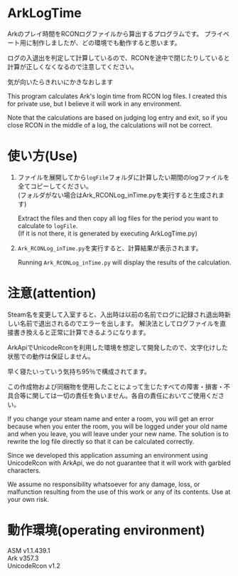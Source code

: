 # ArkLogTime
Arkのプレイ時間をRCONログファイルから算出するプログラムです。
プライベート用に制作しましたが、どの環境でも動作すると思います。

ログの入退出を判定して計算しているので、RCONを途中で閉じたりしていると計算が正しくなくなるので注意してください。

気が向いたらきれいにかきなおします

This program calculates Ark's login time from RCON log files.
I created this for private use, but I believe it will work in any environment.

Note that the calculations are based on judging log entry and exit, so if you close RCON in the middle of a log, the calculations will not be correct.

# 使い方(Use)
1. ファイルを展開してから`logFile`フォルダに計算したい期間のlogファイルを全てコピーしてください。  
  (フォルダがない場合はArk_RCONLog_inTime.pyを実行すると生成されます)  
  
    Extract the files and then copy all log files for the period you want to calculate to `logFile`.  
  (If it is not there, it is generated by executing ArkLogTime.py)  

2. `Ark_RCONLog_inTime.py`を実行すると、計算結果が表示されます。   

   Running `Ark_RCONLog_inTime.py` will display the results of the calculation.

# 注意(attention)
Steam名を変更して入室すると、入出時は以前の名前でログに記録され退出時新しい名前で退出されるのでエラーを出します。
解決法としてログファイルを直接書き換えると正常に計算できるようになります。

ArkApiでUnicodeRconを利用した環境を想定して開発したので、文字化けした状態での動作は保証しません。

早く寝たいっていう気持ち95％で構成されてます。

この作成物および同梱物を使用したことによって生じたすべての障害・損害・不具合等に関しては一切の責任を負いません。各自の責任においてご使用ください。

If you change your steam name and enter a room, you will get an error because when you enter the room, you will be logged under your old name and when you leave, you will leave under your new name.
The solution is to rewrite the log file directly so that it can be calculated correctly.

Since we developed this application assuming an environment using UnicodeRcon with ArkApi, we do not guarantee that it will work with garbled characters.

We assume no responsibility whatsoever for any damage, loss, or malfunction resulting from the use of this work or any of its contents. Use at your own risk.


# 動作環境(operating environment)
ASM v1.1.439.1   
Ark v357.3   
UnicodeRcon v1.2   
